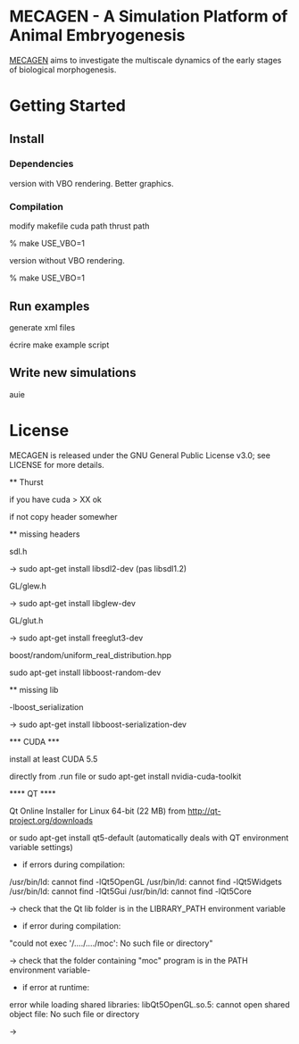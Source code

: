 MECAGEN - A Simulation Platform of Animal Embryogenesis
=======================================================

[MECAGEN](http://www.mecagen.org) aims to investigate the multiscale dynamics of the early stages of biological morphogenesis. 

# Getting Started

## Install

### Dependencies

version with VBO rendering. Better graphics. 

### Compilation

modify makefile 
cuda path 
thrust path

%  make USE_VBO=1

version without VBO rendering.

%  make USE_VBO=1

## Run examples

generate xml files

écrire make example script


## Write new simulations

auie

# License

MECAGEN is released under the GNU General Public License v3.0; see LICENSE for more details.




** Thurst 

if you have cuda > XX ok 

if not copy header somewher


** missing headers

sdl.h

-> sudo apt-get install libsdl2-dev (pas libsdl1.2)

GL/glew.h

-> sudo apt-get install libglew-dev

GL/glut.h

-> sudo apt-get install freeglut3-dev

 boost/random/uniform_real_distribution.hpp

sudo apt-get install libboost-random-dev


** missing lib

-lboost_serialization

-> sudo apt-get install libboost-serialization-dev

*** CUDA ***

install at least CUDA 5.5

directly from .run file or sudo apt-get install nvidia-cuda-toolkit

**** QT ****

Qt Online Installer for Linux 64-bit (22 MB) from http://qt-project.org/downloads

or sudo apt-get install qt5-default (automatically deals with QT environment variable settings)


* if errors during compilation:

/usr/bin/ld: cannot find -lQt5OpenGL
/usr/bin/ld: cannot find -lQt5Widgets
/usr/bin/ld: cannot find -lQt5Gui
/usr/bin/ld: cannot find -lQt5Core

-> check that the Qt lib folder is in the LIBRARY_PATH environment variable

* if error during compilation: 

"could not exec '/..../..../moc': No such file or directory"

-> check that the folder containing "moc" program is in the PATH environment variable-
* if error at runtime:

error while loading shared libraries: libQt5OpenGL.so.5: cannot open shared object file: No such file or directory

-> 
